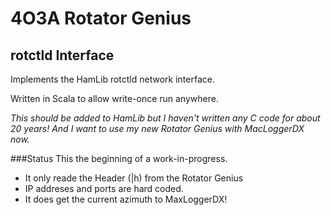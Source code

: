 # 4O3A Rotator Genius 
## rotctld Interface
Implements the HamLib rotctld network interface.

Written in Scala to allow write-once run anywhere.

*This should be added to HamLib but I haven't written any C code for about 20 years! And I want to use my new Rotator Genius with MacLoggerDX now.*


###Status
This the beginning of a work-in-progress.
- It only reade the Header (|h) from the Rotator Genius 
- IP addreses and ports are hard coded.
- It does get the current azimuth to MaxLoggerDX!